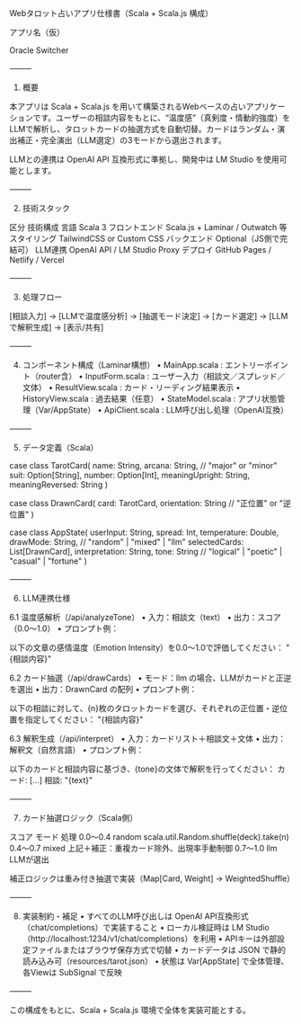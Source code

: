 Webタロット占いアプリ仕様書（Scala + Scala.js 構成）

アプリ名（仮）

Oracle Switcher

⸻

1. 概要

本アプリは Scala + Scala.js を用いて構築されるWebベースの占いアプリケーションです。ユーザーの相談内容をもとに、“温度感”（真剣度・情動的強度）をLLMで解析し、タロットカードの抽選方式を自動切替。カードはランダム・演出補正・完全演出（LLM選定）の3モードから選出されます。

LLMとの連携は OpenAI API 互換形式に準拠し、開発中は LM Studio を使用可能とします。

⸻

2. 技術スタック

区分	技術構成
言語	Scala 3
フロントエンド	Scala.js + Laminar / Outwatch 等
スタイリング	TailwindCSS or Custom CSS
バックエンド	Optional（JS側で完結可）
LLM連携	OpenAI API / LM Studio Proxy
デプロイ	GitHub Pages / Netlify / Vercel


⸻

3. 処理フロー

[相談入力] → [LLMで温度感分析] → [抽選モード決定] → [カード選定] → [LLMで解釈生成] → [表示/共有]


⸻

4. コンポーネント構成（Laminar構想）
	•	MainApp.scala : エントリーポイント（router含）
	•	InputForm.scala : ユーザー入力（相談文／スプレッド／文体）
	•	ResultView.scala : カード・リーディング結果表示
	•	HistoryView.scala : 過去結果（任意）
	•	StateModel.scala : アプリ状態管理（Var/AppState）
	•	ApiClient.scala : LLM呼び出し処理（OpenAI互換）

⸻

5. データ定義（Scala）

case class TarotCard(
  name: String,
  arcana: String, // "major" or "minor"
  suit: Option[String],
  number: Option[Int],
  meaningUpright: String,
  meaningReversed: String
)

case class DrawnCard(
  card: TarotCard,
  orientation: String // "正位置" or "逆位置"
)

case class AppState(
  userInput: String,
  spread: Int,
  temperature: Double,
  drawMode: String, // "random" | "mixed" | "llm"
  selectedCards: List[DrawnCard],
  interpretation: String,
  tone: String // "logical" | "poetic" | "casual" | "fortune"
)


⸻

6. LLM連携仕様

6.1 温度感解析（/api/analyzeTone）
	•	入力：相談文（text）
	•	出力：スコア（0.0〜1.0）
	•	プロンプト例：

以下の文章の感情温度（Emotion Intensity）を0.0〜1.0で評価してください：
"{相談内容}"



6.2 カード抽選（/api/drawCards）
	•	モード：llm の場合、LLMがカードと正逆を選出
	•	出力：DrawnCard の配列
	•	プロンプト例：

以下の相談に対して、{n}枚のタロットカードを選び、それぞれの正位置・逆位置を指定してください：
"{相談内容}"



6.3 解釈生成（/api/interpret）
	•	入力：カードリスト＋相談文＋文体
	•	出力：解釈文（自然言語）
	•	プロンプト例：

以下のカードと相談内容に基づき、{tone}の文体で解釈を行ってください：
カード: [...]
相談: "{text}"



⸻

7. カード抽選ロジック（Scala側）

スコア	モード	処理
0.0〜0.4	random	scala.util.Random.shuffle(deck).take(n)
0.4〜0.7	mixed	上記＋補正：重複カード除外、出現率手動制御
0.7〜1.0	llm	LLMが選出

補正ロジックは重み付き抽選で実装（Map[Card, Weight] → WeightedShuffle）

⸻

8. 実装制約・補足
	•	すべてのLLM呼び出しは OpenAI API互換形式（chat/completions）で実装すること
	•	ローカル検証時は LM Studio（http://localhost:1234/v1/chat/completions）を利用
	•	APIキーは外部設定ファイルまたはブラウザ保存方式で切替
	•	カードデータは JSON で静的読み込み可（resources/tarot.json）
	•	状態は Var[AppState] で全体管理、各Viewは SubSignal で反映

⸻

この構成をもとに、Scala + Scala.js 環境で全体を実装可能とする。
